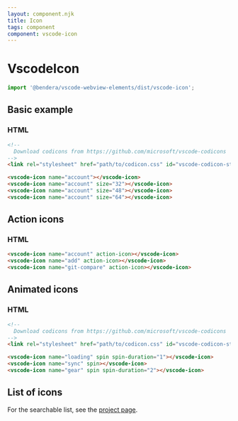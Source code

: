 ```yaml
---
layout: component.njk
title: Icon
tags: component
component: vscode-icon
---
```


# VscodeIcon

```typescript
import '@bendera/vscode-webview-elements/dist/vscode-icon';
```

## Basic example

<component-preview>
  <vscode-icon name="account"></vscode-icon>
  <vscode-icon name="account" size="32"></vscode-icon>
  <vscode-icon name="account" size="48"></vscode-icon>
  <vscode-icon name="account" size="64"></vscode-icon>
</component-preview>

### HTML

```html
<!--
  Download codicons from https://github.com/microsoft/vscode-codicons
-->
<link rel="stylesheet" href="path/to/codicon.css" id="vscode-codicon-stylesheet">

```

```html
<vscode-icon name="account"></vscode-icon>
<vscode-icon name="account" size="32"></vscode-icon>
<vscode-icon name="account" size="48"></vscode-icon>
<vscode-icon name="account" size="64"></vscode-icon>
```

## Action icons

<component-preview>
  <vscode-icon name="account" action-icon></vscode-icon>
  <vscode-icon name="add" action-icon></vscode-icon>
  <vscode-icon name="git-compare" action-icon></vscode-icon>
</component-preview>

### HTML

```html
<vscode-icon name="account" action-icon></vscode-icon>
<vscode-icon name="add" action-icon></vscode-icon>
<vscode-icon name="git-compare" action-icon></vscode-icon>
```

## Animated icons

<component-preview>
  <vscode-icon name="loading" spin spin-duration="1"></vscode-icon>
  <vscode-icon name="sync" spin></vscode-icon>
  <vscode-icon name="gear" spin spin-duration="2"></vscode-icon>
</component-preview>

### HTML

```html
<!--
  Download codicons from https://github.com/microsoft/vscode-codicons
-->
<link rel="stylesheet" href="path/to/codicon.css" id="vscode-codicon-stylesheet">

```

```html
<vscode-icon name="loading" spin spin-duration="1"></vscode-icon>
<vscode-icon name="sync" spin></vscode-icon>
<vscode-icon name="gear" spin spin-duration="2"></vscode-icon>
```

## List of icons

For the searchable list, see the [project page](https://microsoft.github.io/vscode-codicons/dist/codicon.html).

<component-preview>
  <vscode-icon name="account" title="account"></vscode-icon>
  <vscode-icon name="activate-breakpoints" title="activate-breakpoints"></vscode-icon>
  <vscode-icon name="add" title="add"></vscode-icon>
  <vscode-icon name="alert" title="alert"></vscode-icon>
  <vscode-icon name="archive" title="archive"></vscode-icon>
  <vscode-icon name="array" title="array"></vscode-icon>
  <vscode-icon name="arrow-both" title="arrow-both"></vscode-icon>
  <vscode-icon name="arrow-down" title="arrow-down"></vscode-icon>
  <vscode-icon name="arrow-left" title="arrow-left"></vscode-icon>
  <vscode-icon name="arrow-right" title="arrow-right"></vscode-icon>
  <vscode-icon name="arrow-small-down" title="arrow-small-down"></vscode-icon>
  <vscode-icon name="arrow-small-left" title="arrow-small-left"></vscode-icon>
  <vscode-icon name="arrow-small-right" title="arrow-small-right"></vscode-icon>
  <vscode-icon name="arrow-small-up" title="arrow-small-up"></vscode-icon>
  <vscode-icon name="arrow-swap" title="arrow-swap"></vscode-icon>
  <vscode-icon name="arrow-up" title="arrow-up"></vscode-icon>
  <vscode-icon name="azure" title="azure"></vscode-icon>
  <vscode-icon name="beaker" title="beaker"></vscode-icon>
  <vscode-icon name="bell" title="bell"></vscode-icon>
  <vscode-icon name="bell-dot" title="bell-dot"></vscode-icon>
  <vscode-icon name="bold" title="bold"></vscode-icon>
  <vscode-icon name="book" title="book"></vscode-icon>
  <vscode-icon name="bookmark" title="bookmark"></vscode-icon>
  <vscode-icon name="briefcase" title="briefcase"></vscode-icon>
  <vscode-icon name="broadcast" title="broadcast"></vscode-icon>
  <vscode-icon name="browser" title="browser"></vscode-icon>
  <vscode-icon name="bug" title="bug"></vscode-icon>
  <vscode-icon name="calendar" title="calendar"></vscode-icon>
  <vscode-icon name="call-incoming" title="call-incoming"></vscode-icon>
  <vscode-icon name="call-outgoing" title="call-outgoing"></vscode-icon>
  <vscode-icon name="case-sensitive" title="case-sensitive"></vscode-icon>
  <vscode-icon name="check" title="check"></vscode-icon>
  <vscode-icon name="check-all" title="check-all"></vscode-icon>
  <vscode-icon name="checklist" title="checklist"></vscode-icon>
  <vscode-icon name="chevron-down" title="chevron-down"></vscode-icon>
  <vscode-icon name="chevron-left" title="chevron-left"></vscode-icon>
  <vscode-icon name="chevron-right" title="chevron-right"></vscode-icon>
  <vscode-icon name="chevron-up" title="chevron-up"></vscode-icon>
  <vscode-icon name="chrome-close" title="chrome-close"></vscode-icon>
  <vscode-icon name="chrome-maximize" title="chrome-maximize"></vscode-icon>
  <vscode-icon name="chrome-minimize" title="chrome-minimize"></vscode-icon>
  <vscode-icon name="chrome-restore" title="chrome-restore"></vscode-icon>
  <vscode-icon name="circle-filled" title="circle-filled"></vscode-icon>
  <vscode-icon name="circle-large-filled" title="circle-large-filled"></vscode-icon>
  <vscode-icon name="circle-large-outline" title="circle-large-outline"></vscode-icon>
  <vscode-icon name="circle-outline" title="circle-outline"></vscode-icon>
  <vscode-icon name="circle-slash" title="circle-slash"></vscode-icon>
  <vscode-icon name="circuit-board" title="circuit-board"></vscode-icon>
  <vscode-icon name="clear-all" title="clear-all"></vscode-icon>
  <vscode-icon name="clippy" title="clippy"></vscode-icon>
  <vscode-icon name="clock" title="clock"></vscode-icon>
  <vscode-icon name="clone" title="clone"></vscode-icon>
  <vscode-icon name="close" title="close"></vscode-icon>
  <vscode-icon name="close-all" title="close-all"></vscode-icon>
  <vscode-icon name="close-dirty" title="close-dirty"></vscode-icon>
  <vscode-icon name="cloud" title="cloud"></vscode-icon>
  <vscode-icon name="cloud-download" title="cloud-download"></vscode-icon>
  <vscode-icon name="cloud-upload" title="cloud-upload"></vscode-icon>
  <vscode-icon name="code" title="code"></vscode-icon>
  <vscode-icon name="collapse-all" title="collapse-all"></vscode-icon>
  <vscode-icon name="color-mode" title="color-mode"></vscode-icon>
  <vscode-icon name="combine" title="combine"></vscode-icon>
  <vscode-icon name="comment" title="comment"></vscode-icon>
  <vscode-icon name="comment-add" title="comment-add"></vscode-icon>
  <vscode-icon name="comment-discussion" title="comment-discussion"></vscode-icon>
  <vscode-icon name="compare-changes" title="compare-changes"></vscode-icon>
  <vscode-icon name="compass" title="compass"></vscode-icon>
  <vscode-icon name="compass-active" title="compass-active"></vscode-icon>
  <vscode-icon name="compass-dot" title="compass-dot"></vscode-icon>
  <vscode-icon name="console" title="console"></vscode-icon>
  <vscode-icon name="copy" title="copy"></vscode-icon>
  <vscode-icon name="credit-card" title="credit-card"></vscode-icon>
  <vscode-icon name="dash" title="dash"></vscode-icon>
  <vscode-icon name="dashboard" title="dashboard"></vscode-icon>
  <vscode-icon name="database" title="database"></vscode-icon>
  <vscode-icon name="debug" title="debug"></vscode-icon>
  <vscode-icon name="debug-all" title="debug-all"></vscode-icon>
  <vscode-icon name="debug-alt" title="debug-alt"></vscode-icon>
  <vscode-icon name="debug-alt-small" title="debug-alt-small"></vscode-icon>
  <vscode-icon name="debug-breakpoint" title="debug-breakpoint"></vscode-icon>
  <vscode-icon name="debug-breakpoint-conditional" title="debug-breakpoint-conditional"></vscode-icon>
  <vscode-icon name="debug-breakpoint-conditional-disabled" title="debug-breakpoint-conditional-disabled"></vscode-icon>
  <vscode-icon name="debug-breakpoint-conditional-unverified" title="debug-breakpoint-conditional-unverified"></vscode-icon>
  <vscode-icon name="debug-breakpoint-data" title="debug-breakpoint-data"></vscode-icon>
  <vscode-icon name="debug-breakpoint-data-disabled" title="debug-breakpoint-data-disabled"></vscode-icon>
  <vscode-icon name="debug-breakpoint-data-unverified" title="debug-breakpoint-data-unverified"></vscode-icon>
  <vscode-icon name="debug-breakpoint-disabled" title="debug-breakpoint-disabled"></vscode-icon>
  <vscode-icon name="debug-breakpoint-function" title="debug-breakpoint-function"></vscode-icon>
  <vscode-icon name="debug-breakpoint-function-disabled" title="debug-breakpoint-function-disabled"></vscode-icon>
  <vscode-icon name="debug-breakpoint-function-unverified" title="debug-breakpoint-function-unverified"></vscode-icon>
  <vscode-icon name="debug-breakpoint-log" title="debug-breakpoint-log"></vscode-icon>
  <vscode-icon name="debug-breakpoint-log-disabled" title="debug-breakpoint-log-disabled"></vscode-icon>
  <vscode-icon name="debug-breakpoint-log-unverified" title="debug-breakpoint-log-unverified"></vscode-icon>
  <vscode-icon name="debug-breakpoint-unsupported" title="debug-breakpoint-unsupported"></vscode-icon>
  <vscode-icon name="debug-breakpoint-unverified" title="debug-breakpoint-unverified"></vscode-icon>
  <vscode-icon name="debug-console" title="debug-console"></vscode-icon>
  <vscode-icon name="debug-continue" title="debug-continue"></vscode-icon>
  <vscode-icon name="debug-coverage" title="debug-coverage"></vscode-icon>
  <vscode-icon name="debug-disconnect" title="debug-disconnect"></vscode-icon>
  <vscode-icon name="debug-hint" title="debug-hint"></vscode-icon>
  <vscode-icon name="debug-line-by-line" title="debug-line-by-line"></vscode-icon>
  <vscode-icon name="debug-pause" title="debug-pause"></vscode-icon>
  <vscode-icon name="debug-rerun" title="debug-rerun"></vscode-icon>
  <vscode-icon name="debug-restart" title="debug-restart"></vscode-icon>
  <vscode-icon name="debug-restart-frame" title="debug-restart-frame"></vscode-icon>
  <vscode-icon name="debug-reverse-continue" title="debug-reverse-continue"></vscode-icon>
  <vscode-icon name="debug-stackframe" title="debug-stackframe"></vscode-icon>
  <vscode-icon name="debug-stackframe-active" title="debug-stackframe-active"></vscode-icon>
  <vscode-icon name="debug-stackframe-dot" title="debug-stackframe-dot"></vscode-icon>
  <vscode-icon name="debug-stackframe-focused" title="debug-stackframe-focused"></vscode-icon>
  <vscode-icon name="debug-start" title="debug-start"></vscode-icon>
  <vscode-icon name="debug-step-back" title="debug-step-back"></vscode-icon>
  <vscode-icon name="debug-step-into" title="debug-step-into"></vscode-icon>
  <vscode-icon name="debug-step-out" title="debug-step-out"></vscode-icon>
  <vscode-icon name="debug-step-over" title="debug-step-over"></vscode-icon>
  <vscode-icon name="debug-stop" title="debug-stop"></vscode-icon>
  <vscode-icon name="desktop-download" title="desktop-download"></vscode-icon>
  <vscode-icon name="device-camera" title="device-camera"></vscode-icon>
  <vscode-icon name="device-camera-video" title="device-camera-video"></vscode-icon>
  <vscode-icon name="device-desktop" title="device-desktop"></vscode-icon>
  <vscode-icon name="device-mobile" title="device-mobile"></vscode-icon>
  <vscode-icon name="diff" title="diff"></vscode-icon>
  <vscode-icon name="diff-added" title="diff-added"></vscode-icon>
  <vscode-icon name="diff-ignored" title="diff-ignored"></vscode-icon>
  <vscode-icon name="diff-modified" title="diff-modified"></vscode-icon>
  <vscode-icon name="diff-removed" title="diff-removed"></vscode-icon>
  <vscode-icon name="diff-renamed" title="diff-renamed"></vscode-icon>
  <vscode-icon name="discard" title="discard"></vscode-icon>
  <vscode-icon name="edit" title="edit"></vscode-icon>
  <vscode-icon name="editor-layout" title="editor-layout"></vscode-icon>
  <vscode-icon name="ellipsis" title="ellipsis"></vscode-icon>
  <vscode-icon name="empty-window" title="empty-window"></vscode-icon>
  <vscode-icon name="error" title="error"></vscode-icon>
  <vscode-icon name="exclude" title="exclude"></vscode-icon>
  <vscode-icon name="expand-all" title="expand-all"></vscode-icon>
  <vscode-icon name="export" title="export"></vscode-icon>
  <vscode-icon name="extensions" title="extensions"></vscode-icon>
  <vscode-icon name="eye" title="eye"></vscode-icon>
  <vscode-icon name="eye-closed" title="eye-closed"></vscode-icon>
  <vscode-icon name="eye-unwatch" title="eye-unwatch"></vscode-icon>
  <vscode-icon name="eye-watch" title="eye-watch"></vscode-icon>
  <vscode-icon name="feedback" title="feedback"></vscode-icon>
  <vscode-icon name="file" title="file"></vscode-icon>
  <vscode-icon name="file-add" title="file-add"></vscode-icon>
  <vscode-icon name="file-binary" title="file-binary"></vscode-icon>
  <vscode-icon name="file-code" title="file-code"></vscode-icon>
  <vscode-icon name="file-directory" title="file-directory"></vscode-icon>
  <vscode-icon name="file-directory-create" title="file-directory-create"></vscode-icon>
  <vscode-icon name="file-media" title="file-media"></vscode-icon>
  <vscode-icon name="file-pdf" title="file-pdf"></vscode-icon>
  <vscode-icon name="file-submodule" title="file-submodule"></vscode-icon>
  <vscode-icon name="file-symlink-directory" title="file-symlink-directory"></vscode-icon>
  <vscode-icon name="file-symlink-file" title="file-symlink-file"></vscode-icon>
  <vscode-icon name="file-text" title="file-text"></vscode-icon>
  <vscode-icon name="file-zip" title="file-zip"></vscode-icon>
  <vscode-icon name="files" title="files"></vscode-icon>
  <vscode-icon name="filter" title="filter"></vscode-icon>
  <vscode-icon name="filter-filled" title="filter-filled"></vscode-icon>
  <vscode-icon name="flame" title="flame"></vscode-icon>
  <vscode-icon name="fold" title="fold"></vscode-icon>
  <vscode-icon name="fold-down" title="fold-down"></vscode-icon>
  <vscode-icon name="fold-up" title="fold-up"></vscode-icon>
  <vscode-icon name="folder" title="folder"></vscode-icon>
  <vscode-icon name="folder-active" title="folder-active"></vscode-icon>
  <vscode-icon name="folder-library" title="folder-library"></vscode-icon>
  <vscode-icon name="folder-opened" title="folder-opened"></vscode-icon>
  <vscode-icon name="gather" title="gather"></vscode-icon>
  <vscode-icon name="gear" title="gear"></vscode-icon>
  <vscode-icon name="gift" title="gift"></vscode-icon>
  <vscode-icon name="gist" title="gist"></vscode-icon>
  <vscode-icon name="gist-fork" title="gist-fork"></vscode-icon>
  <vscode-icon name="gist-new" title="gist-new"></vscode-icon>
  <vscode-icon name="gist-private" title="gist-private"></vscode-icon>
  <vscode-icon name="gist-secret" title="gist-secret"></vscode-icon>
  <vscode-icon name="git-branch" title="git-branch"></vscode-icon>
  <vscode-icon name="git-branch-create" title="git-branch-create"></vscode-icon>
  <vscode-icon name="git-branch-delete" title="git-branch-delete"></vscode-icon>
  <vscode-icon name="git-commit" title="git-commit"></vscode-icon>
  <vscode-icon name="git-compare" title="git-compare"></vscode-icon>
  <vscode-icon name="git-fork-private" title="git-fork-private"></vscode-icon>
  <vscode-icon name="git-merge" title="git-merge"></vscode-icon>
  <vscode-icon name="git-pull-request" title="git-pull-request"></vscode-icon>
  <vscode-icon name="git-pull-request-abandoned" title="git-pull-request-abandoned"></vscode-icon>
  <vscode-icon name="git-pull-request-closed" title="git-pull-request-closed"></vscode-icon>
  <vscode-icon name="git-pull-request-create" title="git-pull-request-create"></vscode-icon>
  <vscode-icon name="git-pull-request-draft" title="git-pull-request-draft"></vscode-icon>
  <vscode-icon name="github" title="github"></vscode-icon>
  <vscode-icon name="github-action" title="github-action"></vscode-icon>
  <vscode-icon name="github-alt" title="github-alt"></vscode-icon>
  <vscode-icon name="github-inverted" title="github-inverted"></vscode-icon>
  <vscode-icon name="globe" title="globe"></vscode-icon>
  <vscode-icon name="go-to-file" title="go-to-file"></vscode-icon>
  <vscode-icon name="grabber" title="grabber"></vscode-icon>
  <vscode-icon name="graph" title="graph"></vscode-icon>
  <vscode-icon name="graph-left" title="graph-left"></vscode-icon>
  <vscode-icon name="gripper" title="gripper"></vscode-icon>
  <vscode-icon name="group-by-ref-type" title="group-by-ref-type"></vscode-icon>
  <vscode-icon name="heart" title="heart"></vscode-icon>
  <vscode-icon name="history" title="history"></vscode-icon>
  <vscode-icon name="home" title="home"></vscode-icon>
  <vscode-icon name="horizontal-rule" title="horizontal-rule"></vscode-icon>
  <vscode-icon name="hubot" title="hubot"></vscode-icon>
  <vscode-icon name="inbox" title="inbox"></vscode-icon>
  <vscode-icon name="info" title="info"></vscode-icon>
  <vscode-icon name="inspect" title="inspect"></vscode-icon>
  <vscode-icon name="issue-closed" title="issue-closed"></vscode-icon>
  <vscode-icon name="issue-draft" title="issue-draft"></vscode-icon>
  <vscode-icon name="issue-opened" title="issue-opened"></vscode-icon>
  <vscode-icon name="issue-reopened" title="issue-reopened"></vscode-icon>
  <vscode-icon name="issues" title="issues"></vscode-icon>
  <vscode-icon name="italic" title="italic"></vscode-icon>
  <vscode-icon name="jersey" title="jersey"></vscode-icon>
  <vscode-icon name="json" title="json"></vscode-icon>
  <vscode-icon name="kebab-horizontal" title="kebab-horizontal"></vscode-icon>
  <vscode-icon name="kebab-vertical" title="kebab-vertical"></vscode-icon>
  <vscode-icon name="key" title="key"></vscode-icon>
  <vscode-icon name="keyboard" title="keyboard"></vscode-icon>
  <vscode-icon name="law" title="law"></vscode-icon>
  <vscode-icon name="layers" title="layers"></vscode-icon>
  <vscode-icon name="layers-active" title="layers-active"></vscode-icon>
  <vscode-icon name="layers-dot" title="layers-dot"></vscode-icon>
  <vscode-icon name="library" title="library"></vscode-icon>
  <vscode-icon name="light-bulb" title="light-bulb"></vscode-icon>
  <vscode-icon name="lightbulb" title="lightbulb"></vscode-icon>
  <vscode-icon name="lightbulb-autofix" title="lightbulb-autofix"></vscode-icon>
  <vscode-icon name="link" title="link"></vscode-icon>
  <vscode-icon name="link-external" title="link-external"></vscode-icon>
  <vscode-icon name="list-filter" title="list-filter"></vscode-icon>
  <vscode-icon name="list-flat" title="list-flat"></vscode-icon>
  <vscode-icon name="list-ordered" title="list-ordered"></vscode-icon>
  <vscode-icon name="list-selection" title="list-selection"></vscode-icon>
  <vscode-icon name="list-tree" title="list-tree"></vscode-icon>
  <vscode-icon name="list-unordered" title="list-unordered"></vscode-icon>
  <vscode-icon name="live-share" title="live-share"></vscode-icon>
  <vscode-icon name="loading" title="loading"></vscode-icon>
  <vscode-icon name="location" title="location"></vscode-icon>
  <vscode-icon name="lock" title="lock"></vscode-icon>
  <vscode-icon name="log-in" title="log-in"></vscode-icon>
  <vscode-icon name="log-out" title="log-out"></vscode-icon>
  <vscode-icon name="logo-github" title="logo-github"></vscode-icon>
  <vscode-icon name="magnet" title="magnet"></vscode-icon>
  <vscode-icon name="mail" title="mail"></vscode-icon>
  <vscode-icon name="mail-read" title="mail-read"></vscode-icon>
  <vscode-icon name="mail-reply" title="mail-reply"></vscode-icon>
  <vscode-icon name="mark-github" title="mark-github"></vscode-icon>
  <vscode-icon name="markdown" title="markdown"></vscode-icon>
  <vscode-icon name="megaphone" title="megaphone"></vscode-icon>
  <vscode-icon name="mention" title="mention"></vscode-icon>
  <vscode-icon name="menu" title="menu"></vscode-icon>
  <vscode-icon name="merge" title="merge"></vscode-icon>
  <vscode-icon name="microscope" title="microscope"></vscode-icon>
  <vscode-icon name="milestone" title="milestone"></vscode-icon>
  <vscode-icon name="mirror" title="mirror"></vscode-icon>
  <vscode-icon name="mirror-private" title="mirror-private"></vscode-icon>
  <vscode-icon name="mirror-public" title="mirror-public"></vscode-icon>
  <vscode-icon name="more" title="more"></vscode-icon>
  <vscode-icon name="mortar-board" title="mortar-board"></vscode-icon>
  <vscode-icon name="move" title="move"></vscode-icon>
  <vscode-icon name="multiple-windows" title="multiple-windows"></vscode-icon>
  <vscode-icon name="mute" title="mute"></vscode-icon>
  <vscode-icon name="new-file" title="new-file"></vscode-icon>
  <vscode-icon name="new-folder" title="new-folder"></vscode-icon>
  <vscode-icon name="no-newline" title="no-newline"></vscode-icon>
  <vscode-icon name="note" title="note"></vscode-icon>
  <vscode-icon name="notebook" title="notebook"></vscode-icon>
  <vscode-icon name="notebook-template" title="notebook-template"></vscode-icon>
  <vscode-icon name="octoface" title="octoface"></vscode-icon>
  <vscode-icon name="open-preview" title="open-preview"></vscode-icon>
  <vscode-icon name="organization" title="organization"></vscode-icon>
  <vscode-icon name="organization-filled" title="organization-filled"></vscode-icon>
  <vscode-icon name="organization-outline" title="organization-outline"></vscode-icon>
  <vscode-icon name="output" title="output"></vscode-icon>
  <vscode-icon name="package" title="package"></vscode-icon>
  <vscode-icon name="paintcan" title="paintcan"></vscode-icon>
  <vscode-icon name="pass" title="pass"></vscode-icon>
  <vscode-icon name="pass-filled" title="pass-filled"></vscode-icon>
  <vscode-icon name="pencil" title="pencil"></vscode-icon>
  <vscode-icon name="person" title="person"></vscode-icon>
  <vscode-icon name="person-add" title="person-add"></vscode-icon>
  <vscode-icon name="person-filled" title="person-filled"></vscode-icon>
  <vscode-icon name="person-follow" title="person-follow"></vscode-icon>
  <vscode-icon name="person-outline" title="person-outline"></vscode-icon>
  <vscode-icon name="pin" title="pin"></vscode-icon>
  <vscode-icon name="pinned" title="pinned"></vscode-icon>
  <vscode-icon name="pinned-dirty" title="pinned-dirty"></vscode-icon>
  <vscode-icon name="play" title="play"></vscode-icon>
  <vscode-icon name="play-circle" title="play-circle"></vscode-icon>
  <vscode-icon name="plug" title="plug"></vscode-icon>
  <vscode-icon name="plus" title="plus"></vscode-icon>
  <vscode-icon name="preserve-case" title="preserve-case"></vscode-icon>
  <vscode-icon name="preview" title="preview"></vscode-icon>
  <vscode-icon name="primitive-dot" title="primitive-dot"></vscode-icon>
  <vscode-icon name="primitive-square" title="primitive-square"></vscode-icon>
  <vscode-icon name="project" title="project"></vscode-icon>
  <vscode-icon name="pulse" title="pulse"></vscode-icon>
  <vscode-icon name="question" title="question"></vscode-icon>
  <vscode-icon name="quote" title="quote"></vscode-icon>
  <vscode-icon name="radio-tower" title="radio-tower"></vscode-icon>
  <vscode-icon name="reactions" title="reactions"></vscode-icon>
  <vscode-icon name="record" title="record"></vscode-icon>
  <vscode-icon name="record-keys" title="record-keys"></vscode-icon>
  <vscode-icon name="redo" title="redo"></vscode-icon>
  <vscode-icon name="references" title="references"></vscode-icon>
  <vscode-icon name="refresh" title="refresh"></vscode-icon>
  <vscode-icon name="regex" title="regex"></vscode-icon>
  <vscode-icon name="remote" title="remote"></vscode-icon>
  <vscode-icon name="remote-explorer" title="remote-explorer"></vscode-icon>
  <vscode-icon name="remove" title="remove"></vscode-icon>
  <vscode-icon name="remove-close" title="remove-close"></vscode-icon>
  <vscode-icon name="repl" title="repl"></vscode-icon>
  <vscode-icon name="replace" title="replace"></vscode-icon>
  <vscode-icon name="replace-all" title="replace-all"></vscode-icon>
  <vscode-icon name="reply" title="reply"></vscode-icon>
  <vscode-icon name="repo" title="repo"></vscode-icon>
  <vscode-icon name="repo-clone" title="repo-clone"></vscode-icon>
  <vscode-icon name="repo-create" title="repo-create"></vscode-icon>
  <vscode-icon name="repo-delete" title="repo-delete"></vscode-icon>
  <vscode-icon name="repo-force-push" title="repo-force-push"></vscode-icon>
  <vscode-icon name="repo-forked" title="repo-forked"></vscode-icon>
  <vscode-icon name="repo-pull" title="repo-pull"></vscode-icon>
  <vscode-icon name="repo-push" title="repo-push"></vscode-icon>
  <vscode-icon name="repo-sync" title="repo-sync"></vscode-icon>
  <vscode-icon name="report" title="report"></vscode-icon>
  <vscode-icon name="request-changes" title="request-changes"></vscode-icon>
  <vscode-icon name="rocket" title="rocket"></vscode-icon>
  <vscode-icon name="root-folder" title="root-folder"></vscode-icon>
  <vscode-icon name="root-folder-opened" title="root-folder-opened"></vscode-icon>
  <vscode-icon name="rss" title="rss"></vscode-icon>
  <vscode-icon name="ruby" title="ruby"></vscode-icon>
  <vscode-icon name="run" title="run"></vscode-icon>
  <vscode-icon name="run-above" title="run-above"></vscode-icon>
  <vscode-icon name="run-all" title="run-all"></vscode-icon>
  <vscode-icon name="run-below" title="run-below"></vscode-icon>
  <vscode-icon name="run-errors" title="run-errors"></vscode-icon>
  <vscode-icon name="save" title="save"></vscode-icon>
  <vscode-icon name="save-all" title="save-all"></vscode-icon>
  <vscode-icon name="save-as" title="save-as"></vscode-icon>
  <vscode-icon name="screen-full" title="screen-full"></vscode-icon>
  <vscode-icon name="screen-normal" title="screen-normal"></vscode-icon>
  <vscode-icon name="search" title="search"></vscode-icon>
  <vscode-icon name="search-save" title="search-save"></vscode-icon>
  <vscode-icon name="search-stop" title="search-stop"></vscode-icon>
  <vscode-icon name="selection" title="selection"></vscode-icon>
  <vscode-icon name="server" title="server"></vscode-icon>
  <vscode-icon name="server-environment" title="server-environment"></vscode-icon>
  <vscode-icon name="server-process" title="server-process"></vscode-icon>
  <vscode-icon name="settings" title="settings"></vscode-icon>
  <vscode-icon name="settings-gear" title="settings-gear"></vscode-icon>
  <vscode-icon name="shield" title="shield"></vscode-icon>
  <vscode-icon name="sign-in" title="sign-in"></vscode-icon>
  <vscode-icon name="sign-out" title="sign-out"></vscode-icon>
  <vscode-icon name="smiley" title="smiley"></vscode-icon>
  <vscode-icon name="sort-precedence" title="sort-precedence"></vscode-icon>
  <vscode-icon name="source-control" title="source-control"></vscode-icon>
  <vscode-icon name="split-horizontal" title="split-horizontal"></vscode-icon>
  <vscode-icon name="split-vertical" title="split-vertical"></vscode-icon>
  <vscode-icon name="squirrel" title="squirrel"></vscode-icon>
  <vscode-icon name="star" title="star"></vscode-icon>
  <vscode-icon name="star-add" title="star-add"></vscode-icon>
  <vscode-icon name="star-delete" title="star-delete"></vscode-icon>
  <vscode-icon name="star-empty" title="star-empty"></vscode-icon>
  <vscode-icon name="star-full" title="star-full"></vscode-icon>
  <vscode-icon name="star-half" title="star-half"></vscode-icon>
  <vscode-icon name="stop" title="stop"></vscode-icon>
  <vscode-icon name="stop-circle" title="stop-circle"></vscode-icon>
  <vscode-icon name="symbol-array" title="symbol-array"></vscode-icon>
  <vscode-icon name="symbol-boolean" title="symbol-boolean"></vscode-icon>
  <vscode-icon name="symbol-class" title="symbol-class"></vscode-icon>
  <vscode-icon name="symbol-color" title="symbol-color"></vscode-icon>
  <vscode-icon name="symbol-constant" title="symbol-constant"></vscode-icon>
  <vscode-icon name="symbol-constructor" title="symbol-constructor"></vscode-icon>
  <vscode-icon name="symbol-enum" title="symbol-enum"></vscode-icon>
  <vscode-icon name="symbol-enum-member" title="symbol-enum-member"></vscode-icon>
  <vscode-icon name="symbol-event" title="symbol-event"></vscode-icon>
  <vscode-icon name="symbol-field" title="symbol-field"></vscode-icon>
  <vscode-icon name="symbol-file" title="symbol-file"></vscode-icon>
  <vscode-icon name="symbol-folder" title="symbol-folder"></vscode-icon>
  <vscode-icon name="symbol-function" title="symbol-function"></vscode-icon>
  <vscode-icon name="symbol-interface" title="symbol-interface"></vscode-icon>
  <vscode-icon name="symbol-key" title="symbol-key"></vscode-icon>
  <vscode-icon name="symbol-keyword" title="symbol-keyword"></vscode-icon>
  <vscode-icon name="symbol-method" title="symbol-method"></vscode-icon>
  <vscode-icon name="symbol-misc" title="symbol-misc"></vscode-icon>
  <vscode-icon name="symbol-module" title="symbol-module"></vscode-icon>
  <vscode-icon name="symbol-namespace" title="symbol-namespace"></vscode-icon>
  <vscode-icon name="symbol-null" title="symbol-null"></vscode-icon>
  <vscode-icon name="symbol-number" title="symbol-number"></vscode-icon>
  <vscode-icon name="symbol-numeric" title="symbol-numeric"></vscode-icon>
  <vscode-icon name="symbol-object" title="symbol-object"></vscode-icon>
  <vscode-icon name="symbol-operator" title="symbol-operator"></vscode-icon>
  <vscode-icon name="symbol-package" title="symbol-package"></vscode-icon>
  <vscode-icon name="symbol-parameter" title="symbol-parameter"></vscode-icon>
  <vscode-icon name="symbol-property" title="symbol-property"></vscode-icon>
  <vscode-icon name="symbol-reference" title="symbol-reference"></vscode-icon>
  <vscode-icon name="symbol-ruler" title="symbol-ruler"></vscode-icon>
  <vscode-icon name="symbol-snippet" title="symbol-snippet"></vscode-icon>
  <vscode-icon name="symbol-string" title="symbol-string"></vscode-icon>
  <vscode-icon name="symbol-struct" title="symbol-struct"></vscode-icon>
  <vscode-icon name="symbol-structure" title="symbol-structure"></vscode-icon>
  <vscode-icon name="symbol-text" title="symbol-text"></vscode-icon>
  <vscode-icon name="symbol-type-parameter" title="symbol-type-parameter"></vscode-icon>
  <vscode-icon name="symbol-unit" title="symbol-unit"></vscode-icon>
  <vscode-icon name="symbol-value" title="symbol-value"></vscode-icon>
  <vscode-icon name="symbol-variable" title="symbol-variable"></vscode-icon>
  <vscode-icon name="sync" title="sync"></vscode-icon>
  <vscode-icon name="sync-ignored" title="sync-ignored"></vscode-icon>
  <vscode-icon name="table" title="table"></vscode-icon>
  <vscode-icon name="tag" title="tag"></vscode-icon>
  <vscode-icon name="tag-add" title="tag-add"></vscode-icon>
  <vscode-icon name="tag-remove" title="tag-remove"></vscode-icon>
  <vscode-icon name="tasklist" title="tasklist"></vscode-icon>
  <vscode-icon name="telescope" title="telescope"></vscode-icon>
  <vscode-icon name="terminal" title="terminal"></vscode-icon>
  <vscode-icon name="terminal-bash" title="terminal-bash"></vscode-icon>
  <vscode-icon name="terminal-cmd" title="terminal-cmd"></vscode-icon>
  <vscode-icon name="terminal-debian" title="terminal-debian"></vscode-icon>
  <vscode-icon name="terminal-linux" title="terminal-linux"></vscode-icon>
  <vscode-icon name="terminal-powershell" title="terminal-powershell"></vscode-icon>
  <vscode-icon name="terminal-tmux" title="terminal-tmux"></vscode-icon>
  <vscode-icon name="terminal-ubuntu" title="terminal-ubuntu"></vscode-icon>
  <vscode-icon name="text-size" title="text-size"></vscode-icon>
  <vscode-icon name="three-bars" title="three-bars"></vscode-icon>
  <vscode-icon name="thumbsdown" title="thumbsdown"></vscode-icon>
  <vscode-icon name="thumbsup" title="thumbsup"></vscode-icon>
  <vscode-icon name="tools" title="tools"></vscode-icon>
  <vscode-icon name="trash" title="trash"></vscode-icon>
  <vscode-icon name="trashcan" title="trashcan"></vscode-icon>
  <vscode-icon name="triangle-down" title="triangle-down"></vscode-icon>
  <vscode-icon name="triangle-left" title="triangle-left"></vscode-icon>
  <vscode-icon name="triangle-right" title="triangle-right"></vscode-icon>
  <vscode-icon name="triangle-up" title="triangle-up"></vscode-icon>
  <vscode-icon name="twitter" title="twitter"></vscode-icon>
  <vscode-icon name="type-hierarchy" title="type-hierarchy"></vscode-icon>
  <vscode-icon name="type-hierarchy-sub" title="type-hierarchy-sub"></vscode-icon>
  <vscode-icon name="type-hierarchy-super" title="type-hierarchy-super"></vscode-icon>
  <vscode-icon name="unfold" title="unfold"></vscode-icon>
  <vscode-icon name="ungroup-by-ref-type" title="ungroup-by-ref-type"></vscode-icon>
  <vscode-icon name="unlock" title="unlock"></vscode-icon>
  <vscode-icon name="unmute" title="unmute"></vscode-icon>
  <vscode-icon name="unverified" title="unverified"></vscode-icon>
  <vscode-icon name="variable" title="variable"></vscode-icon>
  <vscode-icon name="variable-group" title="variable-group"></vscode-icon>
  <vscode-icon name="verified" title="verified"></vscode-icon>
  <vscode-icon name="versions" title="versions"></vscode-icon>
  <vscode-icon name="vm" title="vm"></vscode-icon>
  <vscode-icon name="vm-active" title="vm-active"></vscode-icon>
  <vscode-icon name="vm-connect" title="vm-connect"></vscode-icon>
  <vscode-icon name="vm-outline" title="vm-outline"></vscode-icon>
  <vscode-icon name="vm-running" title="vm-running"></vscode-icon>
  <vscode-icon name="wand" title="wand"></vscode-icon>
  <vscode-icon name="warning" title="warning"></vscode-icon>
  <vscode-icon name="watch" title="watch"></vscode-icon>
  <vscode-icon name="whitespace" title="whitespace"></vscode-icon>
  <vscode-icon name="whole-word" title="whole-word"></vscode-icon>
  <vscode-icon name="window" title="window"></vscode-icon>
  <vscode-icon name="word-wrap" title="word-wrap"></vscode-icon>
  <vscode-icon name="workspace-trusted" title="workspace-trusted"></vscode-icon>
  <vscode-icon name="workspace-unknown" title="workspace-unknown"></vscode-icon>
  <vscode-icon name="workspace-untrusted" title="workspace-untrusted"></vscode-icon>
  <vscode-icon name="wrench" title="wrench"></vscode-icon>
  <vscode-icon name="wrench-subaction" title="wrench-subaction"></vscode-icon>
  <vscode-icon name="x" title="x"></vscode-icon>
  <vscode-icon name="zap" title="zap"></vscode-icon>
  <vscode-icon name="zoom-in" title="zoom-in"></vscode-icon>
  <vscode-icon name="zoom-out" title="zoom-out"></vscode-icon>
</component-preview>
